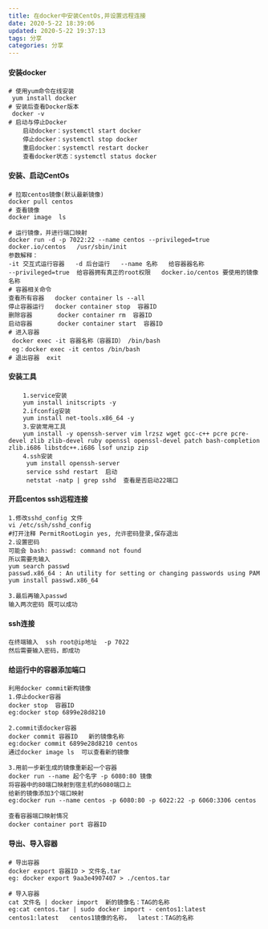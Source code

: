 ```yaml
---
title: 在docker中安装CentOs,并设置远程连接
date: 2020-5-22 18:39:06
updated: 2020-5-22 19:37:13
tags: 分享
categories: 分享
---
```


#### 安装docker

    # 使用yum命令在线安装
     yum install docker
    # 安装后查看Docker版本
     docker -v
    # 启动与停止Docker
        启动docker：systemctl start docker
        停止docker：systemctl stop docker
        重启docker：systemctl restart docker
        查看docker状态：systemctl status docker
        
#### 安装、启动CentOs
    
    # 拉取centos镜像(默认最新镜像)
    docker pull centos
    # 查看镜像
    docker image  ls 
    
    # 运行镜像，并进行端口映射
    docker run -d -p 7022:22 --name centos --privileged=true docker.io/centos   /usr/sbin/init
    参数解释： 
    -it 交互式运行容器   -d 后台运行   --name 名称   给容器器名称  
    --privileged=true  给容器拥有真正的root权限   docker.io/centos 要使用的镜像名称
    # 容器相关命令
    查看所有容器   docker container ls --all    
    停止容器运行   docker container stop  容器ID
    删除容器       docker container rm  容器ID
    启动容器       docker container start  容器ID
    # 进入容器
     docker exec -it 容器名称（容器ID） /bin/bash
     eg：docker exec -it centos /bin/bash
    # 退出容器  exit  
    
#### 安装工具
        
        1.service安装
        yum install initscripts -y
        2.ifconfig安装
        yum install net-tools.x86_64 -y
        3.安装常用工具
        yum install -y openssh-server vim lrzsz wget gcc-c++ pcre pcre-devel zlib zlib-devel ruby openssl openssl-devel patch bash-completion zlib.i686 libstdc++.i686 lsof unzip zip
        4.ssh安装
         yum install openssh-server
         service sshd restart  启动
         netstat -natp | grep sshd  查看是否启动22端口 
   
   
#### 开启centos ssh远程连接  
    
    1.修改sshd_config 文件
    vi /etc/ssh/sshd_config
    #打开注释 PermitRootLogin yes, 允许密码登录,保存退出
    2.设置密码
    可能会 bash: passwd: command not found
    所以需要先输入
    yum search passwd
    passwd.x86_64 : An utility for setting or changing passwords using PAM  
    yum install passwd.x86_64 
    
    3.最后再输入passwd
    输入两次密码 既可以成功
   
#### ssh连接
    
    在终端输入  ssh root@ip地址  -p 7022
    然后需要输入密码，即成功
    
    
#### 给运行中的容器添加端口
    
    利用docker commit新构镜像
    1.停止docker容器
    docker stop  容器ID
    eg:docker stop 6899e28d8210 
    
    2.commit该docker容器
    docker commit 容器ID   新的镜像名称
    eg:docker commit 6899e28d8210 centos
    通过docker image ls  可以查看新的镜像
    
    3.用前一步新生成的镜像重新起一个容器
    docker run --name 起个名字 -p 6080:80 镜像
    将容器中的80端口映射到宿主机的6080端口上
    给新的镜像添加3个端口映射    
    eg:docker run --name centos -p 6080:80 -p 6022:22 -p 6060:3306 centos
    
    查看容器端口映射情况
    docker container port 容器ID
    
#### 导出、导入容器
    # 导出容器
    docker export 容器ID > 文件名.tar
    eg: docker export 9aa3e4907407 > ./centos.tar
    
    # 导入容器
    cat 文件名 | docker import  新的镜像名：TAG的名称 
    eg:cat centos.tar | sudo docker import - centos1:latest
    centos1:latest   centos1镜像的名称，  latest：TAG的名称 
    
